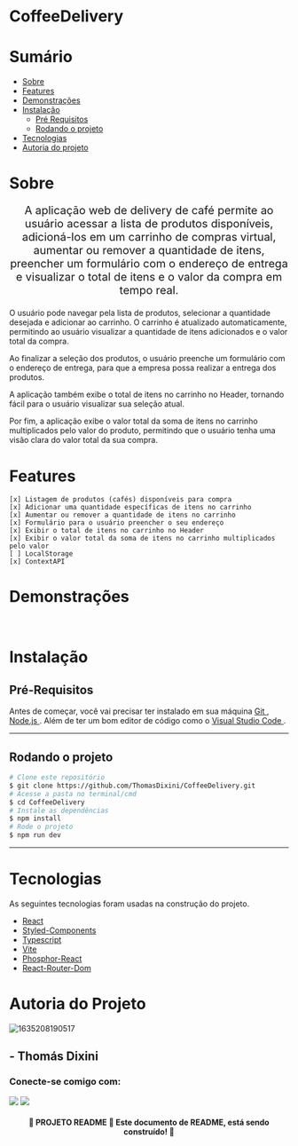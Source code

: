 # CoffeeDelivery
# Sumário

* [Sobre](#sobre)
* [Features](#features)
* [Demonstrações](#demonstrações)
* [Instalação](#instalação)
    * [Pré Requisitos](#pré-requisitos)
    * [Rodando o projeto](#rodando-o-projeto)
* [Tecnologias](#tecnologias)
* [Autoria do projeto](#autoria-do-projeto)

# Sobre

<p align="center" style="font-size: 20px"> A aplicação web de delivery de café permite ao usuário acessar a lista de produtos disponíveis, adicioná-los em um carrinho de compras virtual, aumentar ou remover a quantidade de itens, preencher um formulário com o endereço de entrega e visualizar o total de itens e o valor da compra em tempo real.

O usuário pode navegar pela lista de produtos, selecionar a quantidade desejada e adicionar ao carrinho. O carrinho é atualizado automaticamente, permitindo ao usuário visualizar a quantidade de itens adicionados e o valor total da compra.

Ao finalizar a seleção dos produtos, o usuário preenche um formulário com o endereço de entrega, para que a empresa possa realizar a entrega dos produtos.

A aplicação também exibe o total de itens no carrinho no Header, tornando fácil para o usuário visualizar sua seleção atual.

Por fim, a aplicação exibe o valor total da soma de itens no carrinho multiplicados pelo valor do produto, permitindo que o usuário tenha uma visão clara do valor total da sua compra. </p>

# Features

    [x] Listagem de produtos (cafés) disponíveis para compra
    [x] Adicionar uma quantidade específicas de itens no carrinho
    [x] Aumentar ou remover a quantidade de itens no carrinho
    [x] Formulário para o usuário preencher o seu endereço
    [x] Exibir o total de itens no carrinho no Header
    [x] Exibir o valor total da soma de itens no carrinho multiplicados pelo valor
    [ ] LocalStorage
    [x] ContextAPI
# Demonstrações

<br> 

# Instalação
## Pré-Requisitos

Antes de começar, você vai precisar ter instalado em sua máquina <a href="https://git-scm.com"> Git </a>, <a href="https://nodejs.org/en"> Node.js </a>. Além de ter um bom editor de código como o <a href="https://code.visualstudio.com"> Visual Studio Code </a>.
<hr>

## Rodando o projeto

```bash
# Clone este repositório
$ git clone https://github.com/ThomasDixini/CoffeeDelivery.git
# Acesse a pasta no terminal/cmd
$ cd CoffeeDelivery
# Instale as dependências
$ npm install
# Rode o projeto
$ npm run dev
```

<hr>

# Tecnologias 

As seguintes tecnologias foram usadas na construção do projeto.

* [React](https://pt-br.reactjs.org)
* [Styled-Components](https://styled-components.com)
* [Typescript](https://www.typescriptlang.org/docs/)
* [Vite](https://vitejs.dev)
* [Phosphor-React](https://phosphoricons.com)
* [React-Router-Dom](https://www.npmjs.com/package/react-router-dom)

# Autoria do Projeto

![1635208190517](https://user-images.githubusercontent.com/83423919/226786783-03b03953-f231-4626-9ec8-b70a10a5a19d.jpg)

## - Thomás Dixini

<h3 align="left">Conecte-se comigo com: </h3>
<div>  
  <a href="https://www.linkedin.com/in/thomas-dixini-011641220/" target="_blank"><img src="https://img.shields.io/badge/-LinkedIn-%230077B5?style=for-the-badge&logo=linkedin&logoColor=white" target="_blank"></a> 
 <a href = "mailto:thomasdixini@gmail.com"><img src="https://img.shields.io/badge/Gmail-D14836?style=for-the-badge&logo=gmail&logoColor=white" target="_blank"></a>
 </div>

<h4 align="center">
    🚧 PROJETO README 🚀 Este documento de README, está sendo construído! 🚧
</h4>
